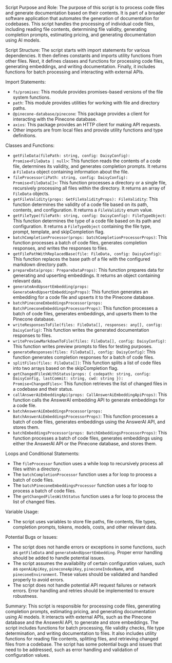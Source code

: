 Script Purpose and Role:
The purpose of this script is to process code files and generate documentation based on their contents. It is part of a broader software application that automates the generation of documentation for codebases. This script handles the processing of individual code files, including reading file contents, determining file validity, generating completion prompts, estimating pricing, and generating documentation using AI models.

Script Structure:
The script starts with import statements for various dependencies. It then defines constants and imports utility functions from other files. Next, it defines classes and functions for processing code files, generating embeddings, and writing documentation. Finally, it includes functions for batch processing and interacting with external APIs.

Import Statements:
- `fs/promises`: This module provides promises-based versions of the file system functions.
- `path`: This module provides utilities for working with file and directory paths.
- `@pinecone-database/pinecone`: This package provides a client for interacting with the Pinecone database.
- `axios`: This package provides an HTTP client for making API requests.
- Other imports are from local files and provide utility functions and type definitions.

Classes and Functions:
- `getFileData(filePath: string, config: DaisyConfig): Promise<FileData | null>`: This function reads the contents of a code file, determines its validity, and generates completion prompts. It returns a `FileData` object containing information about the file.
- `fileProcessor(iPath: string, config: DaisyConfig): Promise<FileData[]>`: This function processes a directory or a single file, recursively processing all files within the directory. It returns an array of `FileData` objects.
- `getFileValidity(props: GetFileValidityProps): FileValidity`: This function determines the validity of a code file based on its path, contents, and configuration. It returns a `FileValidity` enum value.
- `getFileType(filePath: string, config: DaisyConfig): FileTypeObject`: This function determines the type of a code file based on its path and configuration. It returns a `FileTypeObject` containing the file type, prompt, template, and skipCompletion flag.
- `batchCompletionProcessor(props: batchCompletionProcessorProps)`: This function processes a batch of code files, generates completion responses, and writes the responses to files.
- `getFilePathWithReplacedBase(file: FileData, config: DaisyConfig)`: This function replaces the base path of a file with the configured markdown directory path.
- `prepareData(props: PrepareDataProps)`: This function prepares data for generating and upserting embeddings. It returns an object containing relevant data.
- `generateAndUpsertEmbedding(props: GenerateAndUpsertEmbeddingsProps)`: This function generates an embedding for a code file and upserts it to the Pinecone database.
- `batchPineconeEmbeddingsProcessor(props: BatchPineconeEmbeddingsProcessorProps)`: This function processes a batch of code files, generates embeddings, and upserts them to the Pinecone database.
- `writeResponsesToFile(files: FileData[], responses: any[], config: DaisyConfig)`: This function writes the generated documentation responses to files.
- `writePreviewMarkdownToFile(files: FileData[], config: DaisyConfig)`: This function writes preview prompts to files for testing purposes.
- `generateResponses(files: FileData[], config: DaisyConfig)`: This function generates completion responses for a batch of code files.
- `splitFiles(files: FileData[])`: This function splits a list of code files into two arrays based on the skipCompletion flag.
- `getChangedFilesWithStatus(props: { codepath: string, config: DaisyConfig, lastCommit: string, cwd: string }): Promise<ChangedFiles>`: This function retrieves the list of changed files in a codebase and their status.
- `callAnswerAiEmbeddingApi(props: CallAnswerAiEmbeddingApiProps)`: This function calls the AnswerAI embedding API to generate embeddings for a code file.
- `batchAnswerAiEmbeddingsProcessor(props: BatchAnswerAiEmbeddingsProcessorProps)`: This function processes a batch of code files, generates embeddings using the AnswerAI API, and stores them.
- `batchEmbeddingsProcessor(props: BatchEmbeddingsProcessorProps)`: This function processes a batch of code files, generates embeddings using either the AnswerAI API or the Pinecone database, and stores them.

Loops and Conditional Statements:
- The `fileProcessor` function uses a while loop to recursively process all files within a directory.
- The `batchCompletionProcessor` function uses a for loop to process a batch of code files.
- The `batchPineconeEmbeddingsProcessor` function uses a for loop to process a batch of code files.
- The `getChangedFilesWithStatus` function uses a for loop to process the list of changed files.

Variable Usage:
- The script uses variables to store file paths, file contents, file types, completion prompts, tokens, models, costs, and other relevant data.

Potential Bugs or Issues:
- The script does not handle errors or exceptions in some functions, such as `getFileData` and `generateAndUpsertEmbedding`. Proper error handling should be added to handle potential issues.
- The script assumes the availability of certain configuration values, such as `openAiApiKey`, `pineconeApiKey`, `pineconeIndexName`, and `pineconeEnvironment`. These values should be validated and handled properly to avoid errors.
- The script does not handle potential API request failures or network errors. Error handling and retries should be implemented to ensure robustness.

Summary:
This script is responsible for processing code files, generating completion prompts, estimating pricing, and generating documentation using AI models. It interacts with external APIs, such as the Pinecone database and the AnswerAI API, to generate and store embeddings. The script includes functions for batch processing, file validity checks, file type determination, and writing documentation to files. It also includes utility functions for reading file contents, splitting files, and retrieving changed files from a codebase. The script has some potential bugs and issues that need to be addressed, such as error handling and validation of configuration values.